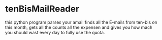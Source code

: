 # tenBisMailReader
this python program parses your amail finds all the E-mails from ten-bis on this month, gets all the counts all the expensen and gives you how mach you should wast every day to fully use the quota.
